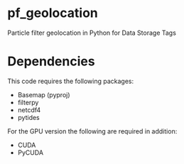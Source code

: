 # pf_geolocation
Particle filter geolocation in Python for Data Storage Tags

# Dependencies
This code requires the following packages:
* Basemap (pyproj)
* filterpy
* netcdf4
* pytides

For the GPU version the following are required in addition:
* CUDA
* PyCUDA
